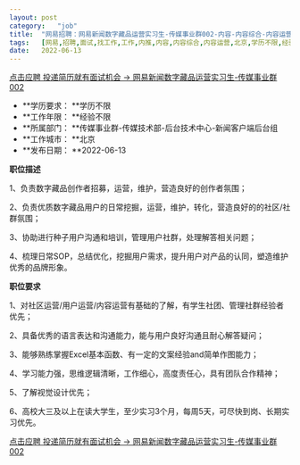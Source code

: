 ```yaml
---
layout:	post
category:	"job"
title:	"网易招聘：网易新闻数字藏品运营实习生-传媒事业群002-内容-内容综合-内容运营-北京学历不限经验不限"
tags:	[网易,招聘,面试,找工作,工作,内推,内容,内容综合,内容运营,北京,学历不限,经验不限]
date:	2022-06-13
---
```


[点击应聘 投递简历就有面试机会 ->  网易新闻数字藏品运营实习生-传媒事业群002](http://mobile.bole.netease.com/bole/boleDetail?id=40856&employeeId=346f03c3cda5f04c&key=all)



- **学历要求： **学历不限
- **工作年限： **经验不限
- **所属部门： **传媒事业群-传媒技术部-后台技术中心-新闻客户端后台组
- **工作城市： **北京
- **发布日期： **2022-06-13



**职位描述**

1、负责数字藏品创作者招募，运营，维护，营造良好的创作者氛围；

2、负责优质数字藏品用户的日常挖掘，运营，维护，转化，营造良好的的社区/社群氛围；

3、协助进行种子用户沟通和培训，管理用户社群，处理解答相关问题；

4、梳理日常SOP，总结优化，挖掘用户需求，提升用户对产品的认同，塑造维护优秀的品牌形象。



**职位要求**

1、对社区运营/用户运营/内容运营有基础的了解，有学生社团、管理社群经验者优先；

2、具备优秀的语言表达和沟通能力，能与用户良好沟通且耐心解答疑问；

3、能够熟练掌握Excel基本函数、有一定的文案经验and简单作图能力；

4、学习能力强，思维逻辑清晰，工作细心，高度责任心，具有团队合作精神；

5、了解视觉设计优先；

6、高校大三及以上在读大学生，至少实习3个月，每周5天，可尽快到岗、长期实习优先。



[点击应聘 投递简历就有面试机会 ->  网易新闻数字藏品运营实习生-传媒事业群002](http://mobile.bole.netease.com/bole/boleDetail?id=40856&employeeId=346f03c3cda5f04c&key=all)